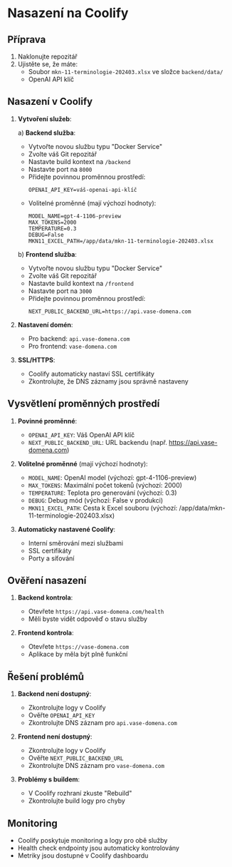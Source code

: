 # Nasazení na Coolify

## Příprava

1. Naklonujte repozitář
2. Ujistěte se, že máte:
   - Soubor `mkn-11-terminologie-202403.xlsx` ve složce `backend/data/`
   - OpenAI API klíč

## Nasazení v Coolify

1. **Vytvoření služeb**:
   
   a) **Backend služba**:
   - Vytvořte novou službu typu "Docker Service"
   - Zvolte váš Git repozitář
   - Nastavte build kontext na `/backend`
   - Nastavte port na `8000`
   - Přidejte povinnou proměnnou prostředí:
     ```
     OPENAI_API_KEY=váš-openai-api-klíč
     ```
   - Volitelné proměnné (mají výchozí hodnoty):
     ```
     MODEL_NAME=gpt-4-1106-preview
     MAX_TOKENS=2000
     TEMPERATURE=0.3
     DEBUG=False
     MKN11_EXCEL_PATH=/app/data/mkn-11-terminologie-202403.xlsx
     ```

   b) **Frontend služba**:
   - Vytvořte novou službu typu "Docker Service"
   - Zvolte váš Git repozitář
   - Nastavte build kontext na `/frontend`
   - Nastavte port na `3000`
   - Přidejte povinnou proměnnou prostředí:
     ```
     NEXT_PUBLIC_BACKEND_URL=https://api.vase-domena.com
     ```

2. **Nastavení domén**:
   - Pro backend: `api.vase-domena.com`
   - Pro frontend: `vase-domena.com`

3. **SSL/HTTPS**:
   - Coolify automaticky nastaví SSL certifikáty
   - Zkontrolujte, že DNS záznamy jsou správně nastaveny

## Vysvětlení proměnných prostředí

1. **Povinné proměnné**:
   - `OPENAI_API_KEY`: Váš OpenAI API klíč
   - `NEXT_PUBLIC_BACKEND_URL`: URL backendu (např. https://api.vase-domena.com)

2. **Volitelné proměnné** (mají výchozí hodnoty):
   - `MODEL_NAME`: OpenAI model (výchozí: gpt-4-1106-preview)
   - `MAX_TOKENS`: Maximální počet tokenů (výchozí: 2000)
   - `TEMPERATURE`: Teplota pro generování (výchozí: 0.3)
   - `DEBUG`: Debug mód (výchozí: False v produkci)
   - `MKN11_EXCEL_PATH`: Cesta k Excel souboru (výchozí: /app/data/mkn-11-terminologie-202403.xlsx)

3. **Automaticky nastavené Coolify**:
   - Interní směrování mezi službami
   - SSL certifikáty
   - Porty a síťování

## Ověření nasazení

1. **Backend kontrola**:
   - Otevřete `https://api.vase-domena.com/health`
   - Měli byste vidět odpověď o stavu služby

2. **Frontend kontrola**:
   - Otevřete `https://vase-domena.com`
   - Aplikace by měla být plně funkční

## Řešení problémů

1. **Backend není dostupný**:
   - Zkontrolujte logy v Coolify
   - Ověřte `OPENAI_API_KEY`
   - Zkontrolujte DNS záznam pro `api.vase-domena.com`

2. **Frontend není dostupný**:
   - Zkontrolujte logy v Coolify
   - Ověřte `NEXT_PUBLIC_BACKEND_URL`
   - Zkontrolujte DNS záznam pro `vase-domena.com`

3. **Problémy s buildem**:
   - V Coolify rozhraní zkuste "Rebuild"
   - Zkontrolujte build logy pro chyby

## Monitoring

- Coolify poskytuje monitoring a logy pro obě služby
- Health check endpointy jsou automaticky kontrolovány
- Metriky jsou dostupné v Coolify dashboardu